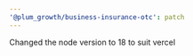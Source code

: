 ```yaml
---
'@plum_growth/business-insurance-otc': patch
---
```


Changed the node version to 18 to suit vercel
